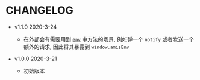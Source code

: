 # CHANGELOG

* v1.1.0 2020-3-24

  * 在外部会有需要用到 [`env`](https://github.com/ufologist/page-schema-player/blob/201265ce7d0af9fd10016ff039b20e7833267f28/src/app/AMisRenderer.tsx#L38) 中方法的场景, 例如弹一个 `notify` 或者发送一个额外的请求, 因此将其暴露到 `window.amisEnv`

* v1.0.0 2020-3-21

  * 初始版本